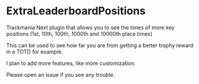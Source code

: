 # ExtraLeaderboardPositions

Trackmania Next plugin that allows you to see the times of more key positions (1st, 10th, 100th, 1000th and 10000th place times)

This can be used to see how far you are from getting a better trophy reward in a TOTD for example.

I plan to add more features, like more customization.

Please open an issue if you see any trouble.
